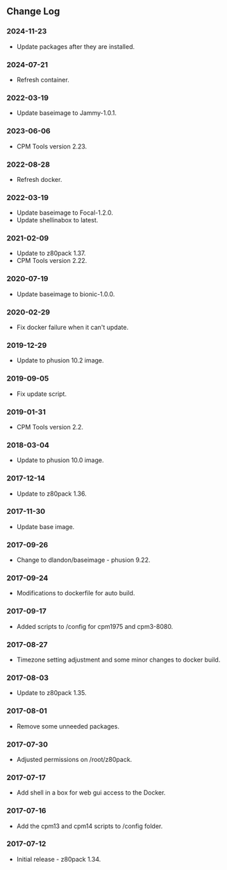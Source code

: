 ## Change Log

### 2024-11-23
- Update packages after they are installed.

### 2024-07-21
- Refresh container.

### 2022-03-19
- Update baseimage to Jammy-1.0.1.

### 2023-06-06
- CPM Tools version 2.23.

### 2022-08-28
- Refresh docker.

### 2022-03-19
- Update baseimage to Focal-1.2.0.
- Update shellinabox to latest.

### 2021-02-09
- Update to z80pack 1.37.
- CPM Tools version 2.22.

### 2020-07-19
- Update baseimage to bionic-1.0.0.

### 2020-02-29
- Fix docker failure when it can't update.

### 2019-12-29
- Update to phusion 10.2 image.

### 2019-09-05
- Fix update script.

### 2019-01-31
- CPM Tools version 2.2.

### 2018-03-04
- Update to phusion 10.0 image.

### 2017-12-14
- Update to z80pack 1.36.

### 2017-11-30
- Update base image.

### 2017-09-26
- Change to dlandon/baseimage - phusion 9.22.

### 2017-09-24
- Modifications to dockerfile for auto build.

### 2017-09-17
- Added scripts to /config for cpm1975 and cpm3-8080.

### 2017-08-27
- Timezone setting adjustment and some minor changes to docker build.

### 2017-08-03
- Update to z80pack 1.35.

### 2017-08-01
- Remove some unneeded packages.

### 2017-07-30
- Adjusted permissions on /root/z80pack.

### 2017-07-17
- Add shell in a box for web gui access to the Docker.

### 2017-07-16
- Add the cpm13 and cpm14 scripts to /config folder.

### 2017-07-12
- Initial release - z80pack 1.34.
